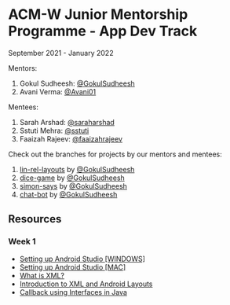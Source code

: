 <h1>ACM-W Junior Mentorship Programme - App Dev Track </h1>

September 2021 - January 2022

Mentors: 
1. Gokul Sudheesh: [@GokulSudheesh](https://github.com/GokulSudheesh)
2. Avani Verma: [@Avani01](https://github.com/Avani01)

Mentees: 
1. Sarah Arshad: [@saraharshad](https://github.com/saraharshad)
2. Sstuti Mehra: [@sstuti](https://github.com/sstuti)
3. Faaizah Rajeev: [@faaizahrajeev](https://github.com/faaizahrajeev)

Check out the branches for projects by our mentors and mentees: 
1. [lin-rel-layouts](https://github.com/bpdc-acmw/JuMP-2021-App-Dev/tree/lin-rel-layouts) by [@GokulSudheesh](https://github.com/GokulSudheesh)
2. [dice-game](https://github.com/bpdc-acmw/JuMP-2021-App-Dev/tree/dice-game) by [@GokulSudheesh](https://github.com/GokulSudheesh)
3. [simon-says](https://github.com/bpdc-acmw/JuMP-2021-App-Dev/tree/simon-says) by [@GokulSudheesh](https://github.com/GokulSudheesh) 
4. [chat-bot](https://github.com/bpdc-acmw/JuMP-2021-App-Dev/tree/chat-bot) by [@GokulSudheesh](https://github.com/GokulSudheesh)


## Resources
### Week 1
* [Setting up Android Studio [WINDOWS]](https://youtu.be/0zx_eFyHRU0)
* [Setting up Android Studio [MAC]](https://youtu.be/ri90tcQL-Aw)
* [What is XML?](https://www.w3schools.com/xml/xml_whatis.asp)
* [Introduction to XML and Android Layouts](https://www.learnhowtoprogram.com/android/introduction-to-android/introduction-to-xml-and-android-layouts#:~:text=eXtensible%20Markup%20Language%2C%20or%20XML,be%20closed%2C%20and%20preserves%20whitespace.)
* [Callback using Interfaces in Java](https://www.tutorialspoint.com/Callback-using-Interfaces-in-Java)
